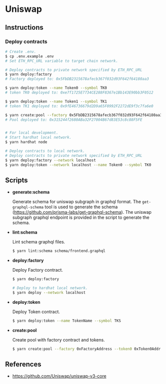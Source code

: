 # Uniswap

## Instructions

### Deploy contracts

```bash
# Create .env.
$ cp .env.example .env
# Set ETH_RPC_URL variable to target chain network.

# Deploy contracts to private network specified by ETH_RPC_URL
$ yarn deploy:factory
# Factory deployed to: 0x5FbDB2315678afecb367f032d93F642f64180aa3

$ yarn deploy:token --name Token0 --symbol TK0
# token TK0 deployed to: 0xe7f1725E7734CE288F8367e1Bb143E90bb3F0512

$ yarn deploy:token --name Token1 --symbol TK1
# token TK1 deployed to: 0x9fE46736679d2D9a65F0992F2272dE9f3c7fa6e0

$ yarn create:pool --factory 0x5FbDB2315678afecb367f032d93F642f64180aa3 --token0 0xe7f1725E7734CE288F8367e1Bb143E90bb3F0512 --token1 0x9fE46736679d2D9a65F0992F2272dE9f3c7fa6e0 --fee 500
# Pool deployed to: 0x315244f2680ABa32F27004B67d83E53c8c88F5FE


# For local development.
# Start hardhat local network.
$ yarn hardhat node

# Deploy contracts to local network.
# Deploy contracts to private network specified by ETH_RPC_URL
$ yarn deploy:factory --network localhost
$ yarn deploy:token --network localhost --name Token0 --symbol TK0

```

## Scripts

* **generate:schema**

  Generate schema for uniswap subgraph in graphql format. The `get-graphql-schema` tool is used to generate the schema (https://github.com/prisma-labs/get-graphql-schema). The uniswap subgraph graphql endpoint is provided in the script to generate the schema.

* **lint:schema**

  Lint schema graphql files.
  ```bash
  $ yarn lint:schema schema/frontend.graphql
  ```

* **deploy:factory**

  Deploy Factory contract.
  ```bash
  $ yarn deploy:factory

  # Deploy to hardhat local network.
  $ yarn deploy --network localhost
  ```

* **deploy:token**

  Deploy Token contract.
  ```bash
  $ yarn deploy:token --name TokenName --symbol TKS
  ```

* **create:pool**

  Create pool with factory contract and tokens.
  ```bash
  $ yarn create:pool --factory 0xFactoryAddress --token0 0xToken0Address --token1 0xToken1Address --fee 500
  ```

## References

* https://github.com/Uniswap/uniswap-v3-core
